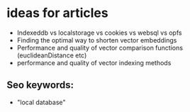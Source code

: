 # ideas for articles


- Indexeddb vs localstorage vs cookies vs websql vs opfs
- Finding the optimal way to shorten vector embeddings
- Performance and quality of vector comparison functions (euclideanDistance etc)
- performance and quality of vector indexing methods


## Seo keywords:

- "local database"
